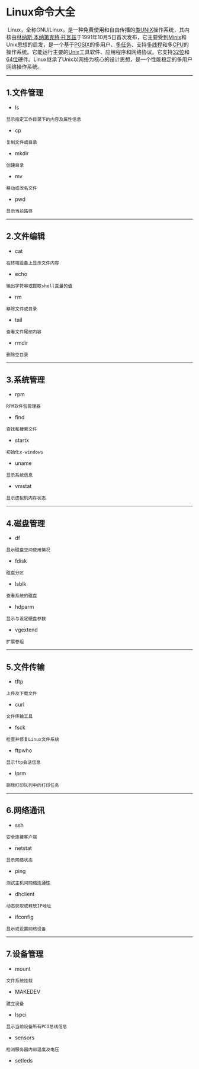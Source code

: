 # Linux命令大全

​         Linux，全称GNU/Linux，是一种免费使用和自由传播的[类UNIX](https://baike.baidu.com/item/类UNIX/9032872)操作系统，其内核由[林纳斯·本纳第克特·托瓦兹](https://baike.baidu.com/item/林纳斯·本纳第克特·托瓦兹/1034429)于1991年10月5日首次发布，它主要受到[Minix](https://baike.baidu.com/item/Minix/7106045)和Unix思想的启发，是一个基于[POSIX](https://baike.baidu.com/item/POSIX)的多用户、[多任务](https://baike.baidu.com/item/多任务/1011764)、支持[多线程](https://baike.baidu.com/item/多线程/1190404)和多[CPU](https://baike.baidu.com/item/CPU)的操作系统。它能运行主要的[Unix](https://baike.baidu.com/item/Unix/219943)工具软件、应用程序和网络协议。它支持[32位](https://baike.baidu.com/item/32位/5812218)和[64位](https://baike.baidu.com/item/64位)硬件。Linux继承了Unix以网络为核心的设计思想，是一个性能稳定的多用户网络操作系统。



---

## 1.文件管理

* ls

```shell
显示指定工作目录下的内容及属性信息
```

* cp

```shell
复制文件或目录
```

* mkdir

```shell
创建目录
```

* mv

```shell
移动或改名文件
```

* pwd

```shell
显示当前路径
```



---

## 2.文件编辑

* cat

```shell
在终端设备上显示文件内容
```

* echo

```shell
输出字符串或提取shell变量的值
```

* rm

```shell
移除文件或目录
```

* tail

```shell
查看文件尾部内容
```

* rmdir

```shell
删除空目录
```



---

## 3.系统管理

* rpm

```shell
RPM软件包管理器
```

* find

```shell
查找和搜索文件
```

* startx

```shell
初始化x-windows
```

* uname

```shell
显示系统信息
```

* vmstat

```shell
显示虚拟机内存状态
```



---

## 4.磁盘管理

* df

```shell
显示磁盘空间使用情况
```

* fdisk

```shell
磁盘分区
```

* lsblk

```shell
查看系统的磁盘
```

* hdparm

```shell
显示与设定硬盘参数
```

* vgextend

```shell
扩展卷组
```



---

## 5.文件传输

* tftp

```shell
上传及下载文件
```

* curl

```shell
文件传输工具
```

* fsck

```shell
检查并修复Linux文件系统
```

* ftpwho

```shell
显示ftp会话信息
```

* lprm

```shell
删除打印队列中的打印任务
```



---

## 6.网络通讯

* ssh

```shell
安全连接客户端
```

* netstat

```shell
显示网络状态
```

* ping

```shell
测试主机间网络连通性
```

* dhclient

```shell
动态获取或释放IP地址
```

* ifconfig

```shell
显示或设置网络设备
```



---

## 7.设备管理

* mount

```shell
文件系统挂载
```

* MAKEDEV

```shell'
建立设备
```

* lspci

```shell
显示当前设备所有PCI总线信息
```

* sensors

```shell
检测服务器内部温度及电压
```

* setleds

```shell
```

